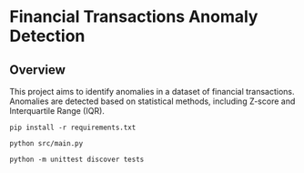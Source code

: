# Financial Transactions Anomaly Detection

## Overview

This project aims to identify anomalies in a dataset of financial transactions. Anomalies are detected based on statistical methods, including Z-score and Interquartile Range (IQR).


```
pip install -r requirements.txt
```

```
python src/main.py
```

```
python -m unittest discover tests
```